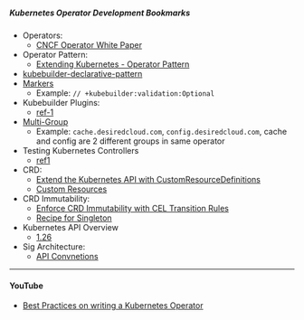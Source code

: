 ##### Kubernetes Operator Development Bookmarks

- Operators:
  - [CNCF Operator White Paper](https://github.com/cncf/tag-app-delivery/blob/eece8f7307f2970f46f100f51932db106db46968/operator-wg/whitepaper/Operator-WhitePaper_v1-0.md)
- Operator Pattern:
  - [Extending Kubernetes - Operator Pattern](https://kubernetes.io/docs/concepts/extend-kubernetes/operator/)
- [kubebuilder-declarative-pattern](https://github.com/kubernetes-sigs/kubebuilder-declarative-pattern)
- [Markers](https://master.book.kubebuilder.io/reference/markers.html)
  - Example: `// +kubebuilder:validation:Optional`
- Kubebuilder Plugins:
  - [ref-1](https://dev4devs.com/2022/10/24/amazing-new-plugins-that-can-help-you-a-lot-develop-your-operators-built-for-kubebuilder-in-the-google-summer-code-program-2022-by-the-students/)
- [Multi-Group](https://kubebuilder.io/migration/multi-group.html)
  - Example: `cache.desiredcloud.com`, `config.desiredcloud.com`, cache and config are 2 different groups in same operator
- Testing Kubernetes Controllers
  - [ref1](https://superorbital.io/journal/testing-production-controllers/)
- CRD:
  - [Extend the Kubernetes API with CustomResourceDefinitions](https://kubernetes.io/docs/tasks/extend-kubernetes/custom-resources/custom-resource-definitions/)
  - [Custom Resources](https://kubernetes.io/docs/concepts/extend-kubernetes/api-extension/custom-resources/)
- CRD Immutability:
  - [Enforce CRD Immutability with CEL Transition Rules](https://kubernetes.io/blog/2022/09/29/enforce-immutability-using-cel/)
  - [Recipe for Singleton](https://github.com/kubernetes-sigs/kubebuilder/issues/1074)
- Kubernetes API Overview
  - [1.26](https://kubernetes.io/docs/reference/generated/kubernetes-api/v1.26/)
- Sig Architecture:
  - [API Convnetions](https://github.com/kubernetes/community/blob/master/contributors/devel/sig-architecture/api-conventions.md)

---
#### YouTube
- [Best Practices on writing a Kubernetes Operator](https://www.youtube.com/watch?v=r5HzbpHDxK0)

